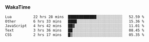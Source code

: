 ### WakaTime

<!--START_SECTION:waka-->

```txt
Lua          22 hrs 28 mins  █████████████░░░░░░░░░░░░   52.59 %
Other        6 hrs 33 mins   ████░░░░░░░░░░░░░░░░░░░░░   15.36 %
JavaScript   4 hrs 42 mins   ██▓░░░░░░░░░░░░░░░░░░░░░░   11.01 %
Text         3 hrs 36 mins   ██░░░░░░░░░░░░░░░░░░░░░░░   08.45 %
CSS          2 hrs 17 mins   █▒░░░░░░░░░░░░░░░░░░░░░░░   05.35 %
```

<!--END_SECTION:waka-->
